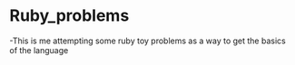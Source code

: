 # Ruby_problems
-This is me attempting some ruby toy problems as a way to get the basics of the language
